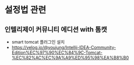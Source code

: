 # 설정법 관련

## 인텔리제이 커뮤니티 에디션 with 톰캣

- smart tomcat 플러그인 설치
- https://velog.io/@youjung/Intellij-IDEA-Community-Edition%EC%97%90%EC%84%9C-Tomcat-%EC%82%AC%EC%9A%A9%ED%95%98%EA%B8%B0
